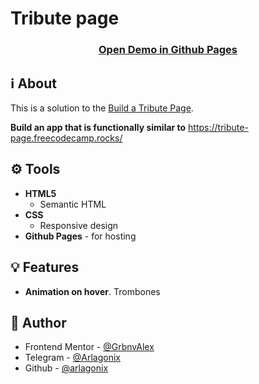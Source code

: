 # Tribute page

<h3 align="center">
  <strong>
    <a href="https://arlagonix.github.io/projects/freecodecamp-tribute-page">Open Demo in Github Pages</a>
  </strong>
</h3>

## ℹ️ About
  
This is a solution to the [Build a Tribute Page](https://www.freecodecamp.org/learn/2022/responsive-web-design/build-a-tribute-page-project/build-a-tribute-page).

**Build an app that is functionally similar to** https://tribute-page.freecodecamp.rocks/

## ⚙️ Tools

* **HTML5**
  * Semantic HTML
* **CSS**
  * Responsive design
* **Github Pages** - for hosting

## 💡 Features

* **Animation on hover**. Trombones

## 👤 Author

* Frontend Mentor - [@GrbnvAlex](https://www.frontendmentor.io/profile/GrbnvAlex)
* Telegram - [@Arlagonix](https://t.me/Arlagonix)
* Github - [@arlagonix](https://github.com/arlagonix)
